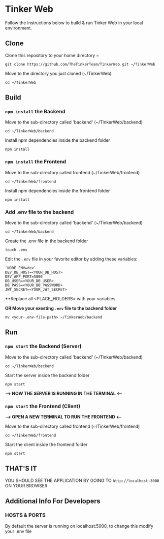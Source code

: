 # Tinker Web

Follow the Instructions below to build & run Tinker Web in your local environment.

## Clone

Clone this repository to your home directory ~

`git clone https://github.com/TheTinkerTeam/TinkerWeb.git ~/TinkerWeb`

Move to the directory you just cloned (~/TinkerWeb)

`cd ~/TinkerWeb`

## Build

### `npm install` the Backend

Move to the sub-directory called 'backend' (~/TinkerWeb/backend)

`cd ~/TinkerWeb/backend`

Install npm dependencies inside the backend folder

`npm install`

### `npm install` the Frontend

Move to the sub-directory called frontend (~/TinkerWeb/frontend)

`cd ~/TinkerWeb/frontend`

Install npm dependencies inside the frontend folder

`npm install`

### Add .env file to the backend

Move to the sub-directory called 'backend' (~/TinkerWeb/backend)

`cd ~/TinkerWeb/backend`

Create the .env file in the backend folder

`touch .env`

Edit the `.env` file in your favorite editor by adding these variables:

```
`NODE_ENV=dev`
DEV_DB_HOST=<YOUR_DB_HOST>
DEV_APP_PORT=5000
DB_USER=<YOUR_DB_USER>
DB_PASS=<YOUR_DB_PASSWORD>
JWT_SECRET=<YOUR_JWT_SECRET>
```

\*\*Replace all <PLACE_HOLDERS> with your variables

**OR Move your exesting `.env` file to the backend folder**

`mv <your-.env-file-path> ~/TinkerWeb/backend`

## Run

### `npm start` the Backend (Server)

Move to the sub-directory called 'backend' (~/TinkerWeb/backend)

`cd ~/TinkerWeb/backend`

Start the server inside the backend folder

`npm start`

**--> NOW THE SERVER IS RUNNING IN THE TERMINAL <--**

### `npm start` the Frontend (Client)

**--> OPEN A NEW TERMINAL TO RUN THE FRONTEND <--**

Move to the sub-directory called frontend (~/TinkerWeb/frontend)

`cd ~/TinkerWeb/frontend`

Start the client inside the frontend folder

`npm start`

## THAT'S IT

YOU SHOULD SEE THE APPLICATION BY GOING TO `http://localhost:3000` ON YOUR BROWSER

## Additional Info For Developers

### HOSTS & PORTS

By default the server is running on localhost:5000, to change this modify your .env file
